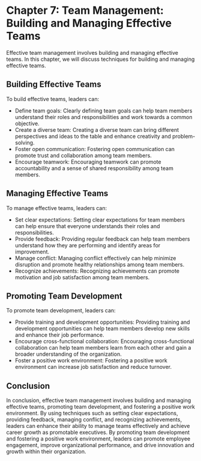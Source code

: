 Chapter 7: Team Management: Building and Managing Effective Teams
=================================================================

Effective team management involves building and managing effective teams. In this chapter, we will discuss techniques for building and managing effective teams.

Building Effective Teams
------------------------

To build effective teams, leaders can:

* Define team goals: Clearly defining team goals can help team members understand their roles and responsibilities and work towards a common objective.
* Create a diverse team: Creating a diverse team can bring different perspectives and ideas to the table and enhance creativity and problem-solving.
* Foster open communication: Fostering open communication can promote trust and collaboration among team members.
* Encourage teamwork: Encouraging teamwork can promote accountability and a sense of shared responsibility among team members.

Managing Effective Teams
------------------------

To manage effective teams, leaders can:

* Set clear expectations: Setting clear expectations for team members can help ensure that everyone understands their roles and responsibilities.
* Provide feedback: Providing regular feedback can help team members understand how they are performing and identify areas for improvement.
* Manage conflict: Managing conflict effectively can help minimize disruption and promote healthy relationships among team members.
* Recognize achievements: Recognizing achievements can promote motivation and job satisfaction among team members.

Promoting Team Development
--------------------------

To promote team development, leaders can:

* Provide training and development opportunities: Providing training and development opportunities can help team members develop new skills and enhance their job performance.
* Encourage cross-functional collaboration: Encouraging cross-functional collaboration can help team members learn from each other and gain a broader understanding of the organization.
* Foster a positive work environment: Fostering a positive work environment can increase job satisfaction and reduce turnover.

Conclusion
----------

In conclusion, effective team management involves building and managing effective teams, promoting team development, and fostering a positive work environment. By using techniques such as setting clear expectations, providing feedback, managing conflict, and recognizing achievements, leaders can enhance their ability to manage teams effectively and achieve career growth as promotable executives. By promoting team development and fostering a positive work environment, leaders can promote employee engagement, improve organizational performance, and drive innovation and growth within their organization.
